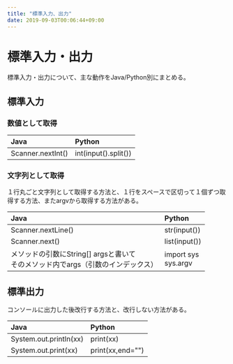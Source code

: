 ```yaml
---
title: "標準入力、出力"
date: 2019-09-03T00:06:44+09:00
---
```


# 標準入力・出力

標準入力・出力について、主な動作をJava/Python別にまとめる。

## 標準入力

### 数値として取得

|Java|Python|
|:---|:---|
|Scanner.nextInt()|int(input().split())|

### 文字列として取得

１行丸ごと文字列として取得する方法と、１行をスペースで区切って１個ずつ取得する方法、またargvから取得する方法がある。

|Java|Python|
|:---|:---|
|Scanner.nextLine()|str(input())|
|Scanner.next()|list(input())|
|メソッドの引数にString[] argsと書いて<br>そのメソッド内でargs（引数のインデックス）|import sys<br>sys.argv |

## 標準出力

コンソールに出力した後改行する方法と、改行しない方法がある。

|Java|Python|
|:---|:---|
|System.out.println(xx)|print(xx)||
|System.out.print(xx)|print(xx,end="")||
